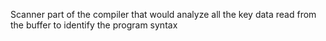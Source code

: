 Scanner part of the compiler that would analyze all the key data read from the buffer to identify the 
program syntax 
